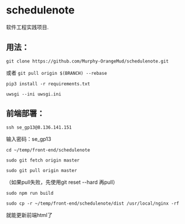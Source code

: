 # schedulenote
软件工程实践项目.

## 用法：

`git clone https://github.com/Murphy-OrangeMud/schedulenote.git`

或者  `git pull origin $(BRANCH) --rebase`

`pip3 install -r requirements.txt`

`uwsgi --ini uwsgi.ini`


## 前端部署：
`ssh se_gp13@8.136.141.151 `

输入密码：se_gp13

`cd ~/temp/front-end/schedulenote`

`sudo git fetch origin master`

`sudo git pull origin master`

（如果pull失败，先使用git reset --hard 再pull）

`sudo npm run build`

`sudo cp -r ~/temp/front-end/schedulenote/dist /usr/local/nginx -rf`

就能更新前端html了
